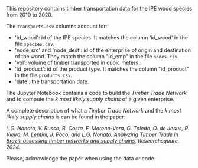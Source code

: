 This repository contains timber transportation data for the IPE wood species from 2010 to 2020. 

The `transports.csv` columns account for:

- 'id_wood': id of the IPE species. It matches the column 'id_wood' in the file `species.csv`.
- 'node_src' and 'node_dest': id of the enterprise of origin and destination of the wood. They match the column "id_emp" in the file `nodes.csv`. 
- 'vol': volume of timber transported in cubic meters.
- 'id_product': id of the product type. It matches the column "id_product" in the file `products.csv`.
- 'date': the transportation date.

The Jupyter Notebook contains a code to build the _Timber Trade Network_ and to compute the _k most likely supply chains_ of a given enterprise.

A complete description of what a _Timber Trade Network_ and the _k most likely supply chains_ is can be found in the paper:

_L.G. Nonato, V. Russo, B. Costa, F. Moreno-Vera, G. Toledo, O. de Jesus, R. Vieira, M. Lentini, J. Poco, and L.G. Nonato.
[Analyzing Timber Trade in Brazil: assessing timber networks and supply chains](https://www.researchsquare.com/article/rs-4580916/v1), Researchsquare, 2024._

Please, acknowledge the paper when using the data or code.
